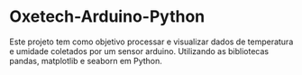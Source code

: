 # Oxetech-Arduino-Python
Este projeto tem como objetivo processar e visualizar dados de temperatura e umidade coletados por um sensor arduino. Utilizando as bibliotecas pandas, matplotlib e seaborn em Python.
